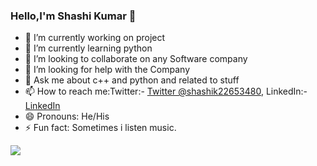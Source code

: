 ### Hello,I'm Shashi Kumar 👋

- 🔭 I’m currently working on project
- 🌱 I’m currently learning python
- 👯 I’m looking to collaborate on any Software company
- 🤔 I’m looking for help with the Company
- 💬 Ask me about c++ and python and related to stuff
- 📫 How to reach me:Twitter:- [Twitter @shashik22653480](https://twitter.com/shashik22653480), LinkedIn:-
[LinkedIn](https://www.linkedin.com/in/shashi-kumar-~-b975b5195/)
- 😄 Pronouns: He/His
- ⚡ Fun fact: Sometimes i listen music.

<img src="https://github-readme-stats.vercel.app/api?username=Shashi85219&&show_icons=true&title_color=#14e05f&icon_color=#07e628&text_color=#14e05f&bg_color=151516">
